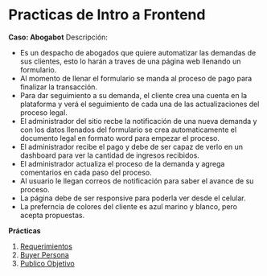 # Practicas de Intro a Frontend

**Caso: Abogabot**
Descripción: 
- Es un despacho de abogados que quiere automatizar las demandas de sus clientes, esto lo harán a traves de una página web llenando un formulario.
- Al momento de llenar el formulario se manda al proceso de pago para finalizar la transacción.
- Para dar seguimiento a su demanda, el cliente crea una cuenta en la plataforma y verá el seguimiento de cada una de las actualizaciones del proceso legal.
- El administrador del sitio recbe la notificación de una nueva demanda y con los datos llenados del formulario se crea automaticamente el documento  legal en formato word para empezar el proceso.
- El administrador recibe el pago y debe de ser capaz de verlo en un dashboard para ver la cantidad de ingresos recibidos.
- El administrador actualiza el proceso de la demanda y agrega comentarios en cada paso del proceso.
- Al usuario le llegan correos de notificación para saber el avance de su proceso.
- La página debe de ser responsive para poderla ver desde el celular.
- La preferncia de colores del cliente es azul marino y blanco, pero acepta propuestas.

**Prácticas**

1. [Requerimientos](https://docs.google.com/document/d/1b09-tHfi4FkOB7Bbz1-BC9Ae29Snv4O70lGEmf5B0_E/edit?usp=sharing)
2. [Buyer Persona](https://www.hubspot.es/make-my-persona?persona=-Mx1sCl-M5g3zohPleK0)
3. [Publico Objetivo](https://miro.com/app/board/uXjVOJb6ZBw=/?invite_link_id=557504384722)

